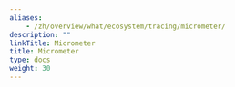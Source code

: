```yaml
---
aliases:
    - /zh/overview/what/ecosystem/tracing/micrometer/
description: ""
linkTitle: Micrometer
title: Micrometer
type: docs
weight: 30
---
```

